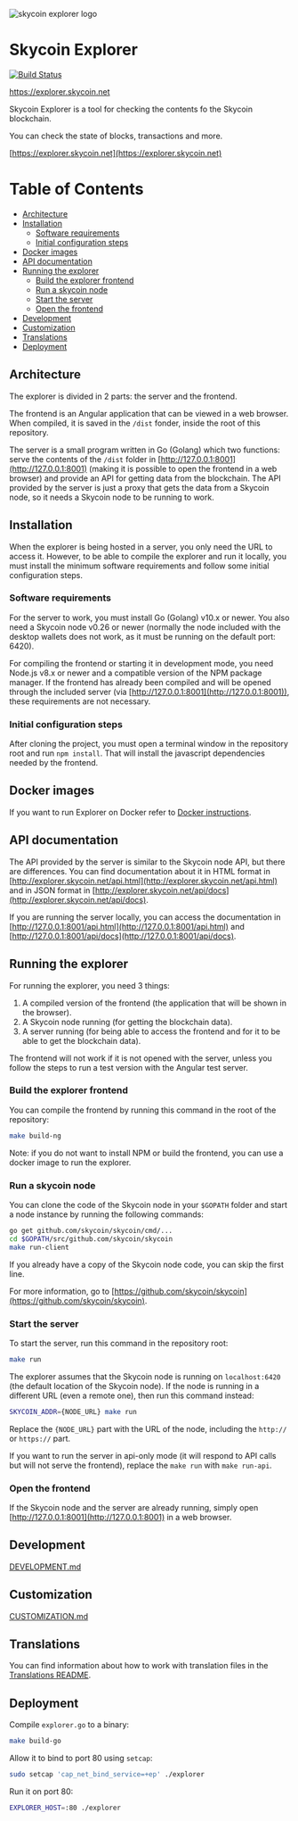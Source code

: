 ![skycoin explorer logo](https://user-images.githubusercontent.com/26845312/32426909-047fb2ae-c283-11e7-8031-6e88585a53c8.png)

# Skycoin Explorer

[![Build Status](https://travis-ci.com/skycoin/skycoin-explorer.svg?branch=develop)](https://travis-ci.com/skycoin/skycoin-explorer)

https://explorer.skycoin.net

Skycoin Explorer is a tool for checking the contents fo the Skycoin blockchain.

You can check the state of blocks, transactions and more.

[https://explorer.skycoin.net](https://explorer.skycoin.net)

# Table of Contents

<!-- MarkdownTOC levels="1,2,3,4,5" autolink="true" bracket="round" -->

- [Architecture](#architecture)
- [Installation](#installation)
	- [Software requirements](#software-requirements)
	- [Initial configuration steps](#initial-configuration-steps)
- [Docker images](#docker-images)
- [API documentation](#api-documentation)
- [Running the explorer](#running-the-explorer)
	- [Build the explorer frontend](#build-the-explorer-frontend)
  - [Run a skycoin node](#run-a-skycoin-node)
  - [Start the server](#start-the-server)
  - [Open the frontend](#open-the-frontend)
- [Development](#development)
- [Customization](#customization)
- [Translations](#translations)
- [Deployment](#deployment)

<!-- /MarkdownTOC -->

## Architecture

The explorer is divided in 2 parts: the server and the frontend.

The frontend is an Angular application that can be viewed in a web browser. When compiled, it is saved in the `/dist` fonder, inside the root of this repository.

The server is a small program written in Go (Golang) which two functions: serve the contents of the `/dist` folder in [http://127.0.0.1:8001](http://127.0.0.1:8001) (making it is possible to open the frontend in a web browser) and provide an API for getting data from the blockchain. The API provided by the server is just a proxy that gets the data from a Skycoin node, so it needs a Skycoin node to be running to work.

## Installation

When the explorer is being hosted in a server, you only need the URL to access it. However, to be able to compile the explorer and run it locally, you must install the minimum software requirements and follow some initial configuration steps.

### Software requirements

For the server to work, you must install Go (Golang) v10.x or newer. You also need a Skycoin node v0.26 or newer (normally the node included with the desktop wallets does not work, as it must be running on the default port: 6420).

For compiling the frontend or starting it in development mode, you need Node.js v8.x or newer and a compatible version of the NPM package manager. If the frontend has already been compiled and will be opened through the included server (via [http://127.0.0.1:8001](http://127.0.0.1:8001)), these requirements are not necessary.

### Initial configuration steps

After cloning the project, you must open a terminal window in the repository root and run `npm install`. That will install the javascript dependencies needed by the frontend.

## Docker images

If you want to run Explorer on Docker refer to [Docker instructions](docker/images/README.md).

## API documentation

The API provided by the server is similar to the Skycoin node API, but there are differences. You can find documentation about it in HTML format in [http://explorer.skycoin.net/api.html](http://explorer.skycoin.net/api.html) and in JSON format in [http://explorer.skycoin.net/api/docs](http://explorer.skycoin.net/api/docs).

If you are running the server locally, you can access the documentation in [http://127.0.0.1:8001/api.html](http://127.0.0.1:8001/api.html) and [http://127.0.0.1:8001/api/docs](http://127.0.0.1:8001/api/docs).

## Running the explorer

For running the explorer, you need 3 things:
1) A compiled version of the frontend (the application that will be shown in the browser).
2) A Skycoin node running (for getting the blockchain data).
3) A server running (for being able to access the frontend and for it to be able to get the blockchain data).

The frontend will not work if it is not opened with the server, unless you follow the steps to run a test version with the Angular test server.

### Build the explorer frontend

You can compile the frontend by running this command in the root of the repository:

```sh
make build-ng
```

Note: if you do not want to install NPM or build the frontend, you can use a docker image to run the explorer.

### Run a skycoin node

You can clone the code of the Skycoin node in your `$GOPATH` folder and start a node instance by running the following commands:

```sh
go get github.com/skycoin/skycoin/cmd/...
cd $GOPATH/src/github.com/skycoin/skycoin
make run-client
```

If you already have a copy of the Skycoin node code, you can skip the first line.

For more information, go to [https://github.com/skycoin/skycoin](https://github.com/skycoin/skycoin).

### Start the server

To start the server, run this command in the repository root:

```sh
make run
```

The explorer assumes that the Skycoin node is running on `localhost:6420` (the default location of the Skycoin node). If the node is running in a different URL (even a remote one), then run this command instead:

```sh
SKYCOIN_ADDR={NODE_URL} make run
```

Replace the `{NODE_URL}` part with the URL of the node, including the `http://` or `https://` part.

If you want to run the server in api-only mode (it will respond to API calls but will not serve the frontend), replace the `make run` with `make run-api`.

### Open the frontend

If the Skycoin node and the server are already running, simply open [http://127.0.0.1:8001](http://127.0.0.1:8001) in a web browser.

## Development

[DEVELOPMENT.md](DEVELOPMENT.md)

## Customization

[CUSTOMIZATION.md](CUSTOMIZATION.md)

## Translations

You can find information about how to work with translation files in the [Translations README](/src/assets/i18n/README.md).

## Deployment

Compile `explorer.go` to a binary:

```sh
make build-go
```

Allow it to bind to port 80 using `setcap`:

```sh
sudo setcap 'cap_net_bind_service=+ep' ./explorer
```

Run it on port 80:

```sh
EXPLORER_HOST=:80 ./explorer
```
